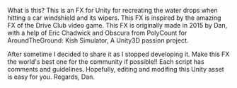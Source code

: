 What is this?
This is an FX for Unity for recreating the water drops when hitting a car windshield and its wipers. This FX is inspired by the amazing FX of the Drive Club video game. This FX is originally made in 2015 by Dan, with a help of Eric Chadwick and Obscura from PolyCount for AroundTheGround: Kish Simulator, A Unity3D passion project.

After sometime I decided to share it as I stopped developing it. Make this FX the world's best one for the community if possible!!
Each script has comments and guidelines. Hopefully, editing and modifing this Unity asset is easy for you. Regards, Dan.
